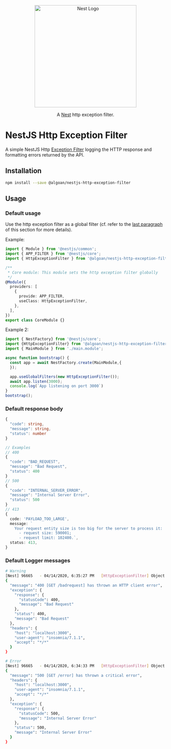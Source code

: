 <p align="center">
  <a href="http://nestjs.com"><img src="https://nestjs.com/img/logo_text.svg" alt="Nest Logo" width="320" /></a>
</p>

<p align="center">
  A <a href="https://github.com/nestjs/nest">Nest</a> http exception filter.
</p>

# NestJS Http Exception Filter

A simple NestJS Http [Exception Filter](https://docs.nestjs.com/exception-filters) logging the HTTP response and formatting errors returned by the API.

## Installation

```bash
npm install --save @algoan/nestjs-http-exception-filter
```

## Usage
### Default usage
Use the http exception filter as a global filter (cf. refer to the [last paragraph](https://docs.nestjs.com/exception-filters#binding-filters) of this section for more details).

Example:

```typescript
import { Module } from '@nestjs/common';
import { APP_FILTER } from '@nestjs/core';
import { HttpExceptionFilter } from '@algoan/nestjs-http-exception-filter';

/**
 * Core module: This module sets the http exception filter globally
 */
@Module({
  providers: [
    {
      provide: APP_FILTER,
      useClass: HttpExceptionFilter,
    },
  ],
})
export class CoreModule {}
```

Example 2:

```typescript
import { NestFactory} from '@nestjs/core';
import {HttpExceptionFilter} from '@algoan/nestjs-http-exception-filter';
import { MainModule } from './main.module';

async function bootstrap() {
  const app = await NestFactory.create(MainModule,{
  });

  app.useGlobalFilters(new HttpExceptionFilter());
  await app.listen(3000);
  console.log(`App listening on port 3000`)
}
bootstrap();
```

### Default response body

```typescript
{
  "code": string,
  "message": string,
  "status": number
}

// Examples
// 400
{
  "code": "BAD_REQUEST",
  "message": "Bad Request",
  "status": 400
}
// 500
{
  "code": "INTERNAL_SERVER_ERROR",
  "message": "Internal Server Error",
  "status": 500
}
// 413
{
  code: 'PAYLOAD_TOO_LARGE',
  message: `
    Your request entity size is too big for the server to process it:
      - request size: 590001;
      - request limit: 102400.`,
  status: 413,
}
```

### Default Logger messages
```bash
# Warning
[Nest] 96665   - 04/14/2020, 6:35:27 PM   [HttpExceptionFilter] Object:
{
  "message": "400 [GET /badrequest] has thrown an HTTP client error",
  "exception": {
    "response": {
      "statusCode": 400,
      "message": "Bad Request"
    },
    "status": 400,
    "message": "Bad Request"
  },
  "headers": {
    "host": "localhost:3000",
    "user-agent": "insomnia/7.1.1",
    "accept": "*/*"
  }
}

# Error
[Nest] 96665   - 04/14/2020, 6:34:33 PM   [HttpExceptionFilter] Object:
{
  "message": "500 [GET /error] has thrown a critical error",
  "headers": {
    "host": "localhost:3000",
    "user-agent": "insomnia/7.1.1",
    "accept": "*/*"
  },
  "exception": {
    "response": {
      "statusCode": 500,
      "message": "Internal Server Error"
    },
    "status": 500,
    "message": "Internal Server Error"
  }
}
```
 